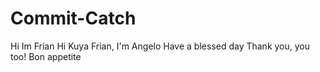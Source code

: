 # Commit-Catch
Hi Im Frian
Hi Kuya Frian, I'm Angelo
Have a blessed day
Thank you, you too!
Bon appetite